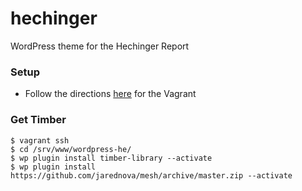 hechinger
=========

WordPress theme for the Hechinger Report

### Setup

- Follow the directions [here](https://github.com/Upstatement/hechinger_vagrant) for the Vagrant

### Get Timber
```
$ vagrant ssh
$ cd /srv/www/wordpress-he/
$ wp plugin install timber-library --activate
$ wp plugin install https://github.com/jarednova/mesh/archive/master.zip --activate
```
